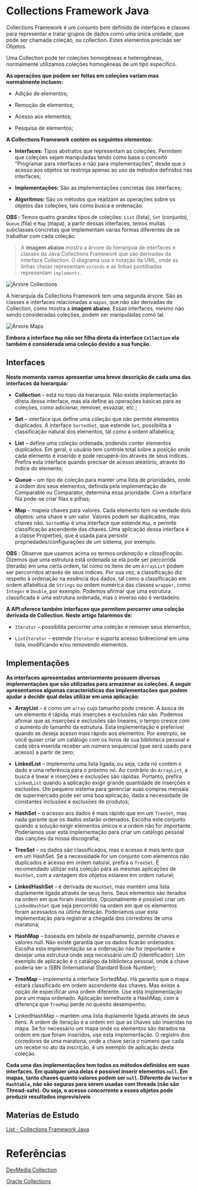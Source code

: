 # Collections Framework Java

Collections Framework é um conjunto bem definido de interfaces e classes para representar e tratar grupos de dados como uma única unidade, que pode ser chamada coleção, ou collection.  Estes elementos precisão ser Objetos.

Uma Collection pode ter coleções homogêneas e heterogêneas, normalmente utilizamos coleções homogêneas de um tipo especifico.

**As operações que podem ser feitas em coleções
variam mas normalmente incluem:**

- Adição de elementos;
  
- Remoção de elementos;
  
- Acesso aos elementos;
  
- Pesquisa de elementos;

**A Collections Framework contém os seguintes elementos:**

- **Interfaces:**  Tipos abstratos que representam as coleções. Permitem que coleções sejam manipuladas tendo como base o conceito “Programar para interfaces e não para implementações”, desde que o acesso aos objetos se restrinja apenas ao uso de métodos definidos nas interfaces;

- **Implementações:** São as implementações concretas das interfaces;

- **Algoritmos:** São os métodos que realizam as operações sobre os objetos das coleções, tais como busca e ordenação.


**OBS :** Temos quatro grandes tipos de coleções: `List` (lista), `Set` (conjunto), `Queue` (fila) e `Map` (mapa), a partir dessas interfaces, temos muitas subclasses concretas que implementam varias formas diferentes de se trabalhar com cada coleção.

> A **imagem abaixo** mostra a árvore da hierarquia de interfaces e classes da Java Collections Framework que são derivadas da interface Collection. O diagrama usa a notação da UML, onde as linhas cheias representam `extends` e as linhas pontilhadas representam `implements`.


<picture>
	<source media="(prefers-color-scheme: dark)" srcset="https://arquivo.devmedia.com.br/REVISTAS/easyjava/imagens/1/4/image001.jpg">
 	<source media="(prefers-color-screme: light)" srcset="https://arquivo.devmedia.com.br/REVISTAS/easyjava/imagens/1/4/image001.jpg">
 	<img alt="Árvore Collections" src="https://arquivo.devmedia.com.br/REVISTAS/easyjava/imagens/1/4/image001.jpg">

</picture> 

A hierarquia da Collections Framework tem uma segunda árvore. São as classes e interfaces relacionadas a `mapas`, que não são derivadas de Collection, como mostra a **imagem abaixo**. Essas interfaces, mesmo não sendo consideradas coleções, podem ser manipuladas como tal.

<picture>
	<source media="(prefers-color-scheme: dark)" srcset="https://arquivo.devmedia.com.br/REVISTAS/easyjava/imagens/1/4/image002.jpg">
 	<source media="(prefers-color-screme: light)" srcset="https://arquivo.devmedia.com.br/REVISTAS/easyjava/imagens/1/4/image002.jpg">
 	<img alt="Árvore Maps" src="https://arquivo.devmedia.com.br/REVISTAS/easyjava/imagens/1/4/image002.jpg">

</picture> 

**Embora a interface `Map` não ser filha direta da interface `Collection` ela também é considerada uma coleção devido a sua função.**


## Interfaces

**Neste momento vamos apresentar uma breve descrição de cada uma das interfaces da hierarquia:**

- **Collection** – está no topo da hierarquia. Não existe implementação direta dessa interface, mas ela define as operações básicas para as coleções, como adicionar, remover, esvaziar, etc.;


- **Set** – interface que define uma coleção que não permite elementos duplicados. A interface `SortedSet`, que estende `Set`, possibilita a classificação natural dos elementos, tal como a ordem alfabética;


- **List** – define uma coleção ordenada, podendo conter elementos duplicados. Em geral, o usuário tem controle total sobre a posição onde cada elemento é inserido e pode recuperá-los através de seus índices. Prefira esta interface quando precisar de acesso aleatório, através do índice do elemento;


- **Queue** – um tipo de coleção para manter uma lista de prioridades, onde a ordem dos seus elementos, definida pela implementação de Comparable ou Comparator, determina essa prioridade. Com a interface fila pode-se criar filas e pilhas;


- **Map** – mapeia chaves para valores. Cada elemento tem na verdade dois objetos: uma chave e um valor. Valores podem ser duplicados, mas chaves não. `SortedMap` é uma interface que estende `Map`, e permite classificação ascendente das chaves. Uma aplicação dessa interface é a classe Properties, que é usada para persistir propriedades/configurações de um sistema, por exemplo.


**OBS :** Observe que usamos acima os termos *ordenação* e *classificação*. Dizemos que uma estrutura está ordenada se ela pode ser percorrida (iterada) em uma certa ordem, tal como os itens de um `ArrayList` podem ser percorridos através de seus índices. Por sua vez, a classificação diz respeito à ordenação na essência dos dados, tal como a classificação em ordem alfabética de `Strings` ou ordem numérica das classes `wrapper`, como `Integer` e `Double`, por exemplo. Podemos afirmar que uma estrutura classificada é uma estrutura ordenada, mas o inverso não é verdadeiro.

**A API oferece também interfaces que permitem percorrer uma coleção derivada de Collection. Neste artigo falaremos de:**

- `Iterator` – possibilita percorrer uma coleção e remover seus elementos;

- `ListIterator` – estende `Iterator` e suporta acesso bidirecional em uma lista, modificando e/ou removendo elementos.


## Implementações

**As interfaces apresentadas anteriormente possuem diversas implementações que são utilizadas para armazenar as coleções. A seguir apresentamos algumas características das implementações que podem ajudar a decidir qual delas utilizar em uma aplicação:**

- **ArrayList** – é como um `array` cujo tamanho pode crescer. A busca de um elemento é rápida, mas inserções e exclusões não são. Podemos afirmar que as inserções e exclusões são lineares, o tempo cresce com o aumento do tamanho da estrutura. Esta implementação é preferível quando se deseja acesso mais rápido aos elementos. Por exemplo, se você quiser criar um catálogo com os livros de sua biblioteca pessoal e cada obra inserida receber um número sequencial (que será usado para acesso) a partir de zero;

  
- **LinkedList** – implementa uma lista ligada, ou seja, cada nó contém o dado e uma referência para o próximo nó. Ao contrário do `ArrayList`, a busca é linear e inserções e exclusões são rápidas. Portanto, prefira `LinkedList` quando a aplicação exigir grande quantidade de inserções e exclusões. Um pequeno sistema para gerenciar suas compras mensais de supermercado pode ser uma boa aplicação, dada a necessidade de constantes inclusões e exclusões de produtos;

  
- **HashSet** – o acesso aos dados é mais rápido que em um `TreeSet`, mas nada garante que os dados estarão ordenados. Escolha este conjunto quando a solução exigir elementos únicos e a ordem não for importante. Poderíamos usar esta implementação para criar um catálogo pessoal das canções da nossa discografia;

  
- **TreeSet** – os dados são classificados, mas o acesso é mais lento que em um HashSet. Se a necessidade for um conjunto com elementos não duplicados e acesso em ordem natural, prefira o `TreeSet`. É recomendado utilizar esta coleção para as mesmas aplicações de `HashSet`, com a vantagem dos objetos estarem em ordem natural;

  
- **LinkedHashSet** – é derivada de `HashSet`, mas mantém uma lista duplamente ligada através de seus itens. Seus elementos são iterados na ordem em que foram inseridos. Opcionalmente é possível criar um `LinkedHashSet` que seja percorrido na ordem em que os elementos foram acessados na última iteração. Poderíamos usar esta implementação para registrar a chegada dos corredores de uma maratona;

  
- **HashMap** – baseada em tabela de espalhamento, permite chaves e valores null. Não existe garantia que os dados ficarão ordenados. Escolha esta implementação se a ordenação não for importante e desejar uma estrutura onde seja necessário um ID (identificador). Um exemplo de aplicação é o catálogo da biblioteca pessoal, onde a chave poderia ser o ISBN (International Standard Book Number);


- **TreeMap** – implementa a interface SortedMap. Há garantia que o mapa estará classificado em ordem ascendente das chaves. Mas existe a opção de especificar uma ordem diferente. Use esta implementação para um mapa ordenado. Aplicação semelhante a HashMap, com a diferença que `TreeMap` perde no quesito desempenho;


- LinkedHashMap – mantém uma lista duplamente ligada através de seus itens. A ordem de iteração é a ordem em que as chaves são inseridas no mapa. Se for necessário um mapa onde os elementos são iterados na ordem em que foram inseridos, use esta implementação. O registro dos corredores de uma maratona, onde a chave seria o número que cada um recebe no ato da inscrição, é um exemplo de aplicação desta coleção.

**Cada uma das implementações tem todos os métodos definidos em suas interfaces. Em qualquer uma delas é possível inserir elementos `null`. Em mapas, tanto chaves quanto valores podem ser `null`. Diferente de `Vector` e `Hashtable`, não são seguras para serem usadas com threads (não são Thread-safe). Ou seja, o acesso concorrente a esses objetos pode produzir resultados imprevisíveis**


## Materias de Estudo

[List - Collections Framework Java](src/edu/lucas/collections/exerciciosList/ListsREADME.md)


# Referências

[DevMedia Collection](https://www.devmedia.com.br/java-collections-como-utilizar-collections/18450)

[Oracle Collections](https://docs.oracle.com/javase/8/docs/api/java/util/Collections.html)


